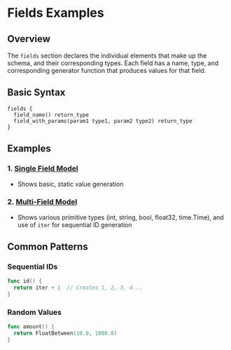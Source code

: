 # Fields Examples

## Overview

The `fields` section declares the individual elements that make up the schema, and their corresponding types. Each field has a name, type, and corresponding generator function that produces values for that field.

## Basic Syntax

```
fields {
  field_name() return_type
  field_with_params(param1 type1, param2 type2) return_type
}
```

## Examples

### 1. [Single Field Model](./single_field_model/)
- Shows basic, static value generation


### 2. [Multi-Field Model](./multi_field_model/)
- Shows various primitive types (int, string, bool, float32, time.Time), and use of `iter` for sequential ID generation

## Common Patterns

### Sequential IDs
```go
func id() {
  return iter + 1  // Creates 1, 2, 3, 4...
}
```

### Random Values
```go
func amount() {
  return FloatBetween(10.0, 1000.0)
}
```

